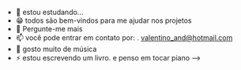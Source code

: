 
- 📙 estou estudando...
- 😁 todos são bem-vindos para me ajudar nos projetos 
- 💬 Pergunte-me mais
- 📫 você pode entrar em contato por:
.   valentino_and@hotmail.com
- 🎵 gosto muito de música
- ⚡ estou escrevendo um livro. e penso em tocar piano
-->

